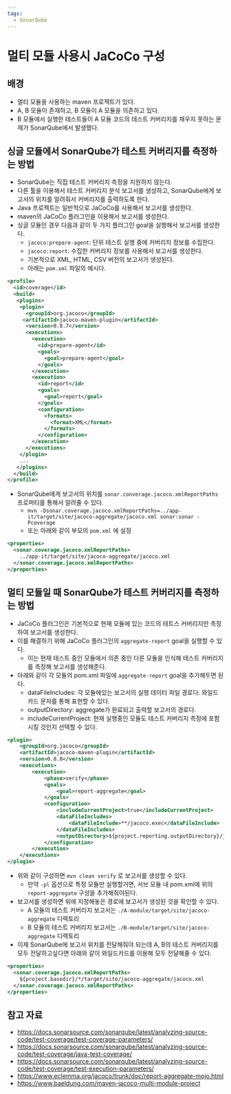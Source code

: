 ```yaml
---
tags:
  - SonarQube
---
```

# 멀티 모듈 사용시 JaCoCo 구성

## 배경

- 멀티 모듈을 사용하는 maven 프로젝트가 있다.
- A, B 모듈이 존재하고, B 모듈이 A 모듈을 의존하고 있다.
- B 모듈에서 실행한 테스트들이 A 모듈 코드의 테스트 커버리지를 채우지 못하는 문제가 SonarQube에서 발생했다.

## 싱글 모듈에서 SonarQube가 테스트 커버리지를 측정하는 방법

- SonarQube는 직접 테스트 커버리지 측정을 지원하지 않는다.
- 다른 툴을 이용해서 테스트 커버리지 분석 보고서를 생성하고, SonarQube에게 보고서의 위치를 알려줘서 커버리지를 출력하도록 한다.
- Java 프로젝트는 일반적으로 JaCoCo를 사용해서 보고서를 생성한다.
- maven의 JaCoCo 플러그인을 이용해서 보고서를 생성한다.
- 싱글 모듈인 경우 다음과 같이 두 가지 플러그인 goal을 실행해서 보고서를 생성한다.
	- `jacoco:prepare-agent`: 단위 테스트 실행 중에 커버리지 정보를 수집한다.
	- `jacoco:report`: 수집한 커버리지 정보를 사용해서 보고서를 생성한다.
	- 기본적으로 XML, HTML, CSV 버전의 보고서가 생성된다.
	- 아래는 `pom.xml` 파일의 예시다.

```xml
<profile>
  <id>coverage</id>
  <build>
   <plugins>
    <plugin>
      <groupId>org.jacoco</groupId>
     <artifactId>jacoco-maven-plugin</artifactId>
      <version>0.8.7</version>
      <executions>
        <execution>
          <id>prepare-agent</id>
          <goals>
            <goal>prepare-agent</goal>
          </goals>
        </execution>
        <execution>
          <id>report</id>
          <goals>
            <goal>report</goal>
          </goals>
          <configuration>
            <formats>
              <format>XML</format>
            </formats>
          </configuration>
        </execution>
      </executions>
    </plugin>
    ...
   </plugins>
  </build>
</profile>
```

- SonarQube에게 보고서의 위치를 `sonar.converage.jacoco.xmlReportPaths` 프로퍼티를 통해서 알려줄 수 있다.
	- `mvn -Dsonar.coverage.jacoco.xmlReportPaths=../app-it/target/site/jacoco-aggregate/jacoco.xml sonar:sonar -Pcoverage`
	- 또는 아래와 같이 부모의 `pom.xml` 에 설정

```xml
<properties>
  <sonar.coverage.jacoco.xmlReportPaths>
    ../app-it/target/site/jacoco-aggregate/jacoco.xml
  </sonar.coverage.jacoco.xmlReportPaths>
</properties>
```

## 멀티 모듈일 때 SonarQube가 테스트 커버리지를 측정하는 방법

- JaCoCo 플러그인은 기본적으로 현재 모듈에 있는 코드의 테트스 커버리지만 측정하여 보고서를 생성한다.
- 이를 해결하기 위해 JaCoCo 플러그인의 `aggregate-report` goal을 실행할 수 있다.
	- 이는 현재 테스트 중인 모듈에서 의존 중인 다른 모듈을 인식해 테스트 커버리지를 측정해 보고서를 생성해준다.
- 아래와 같이 각 모듈의 pom.xml 파일에 `aggregate-report` goal을 추가해두면 된다.
	- dataFileIncludes: 각 모듈에있는 보고서의 실행 데이터 파일 경로다. 와일드카드 문자를 통해 표현할 수 있다.
	- outputDirectory: aggregate가 완료되고 출력할 보고서의 경로다.
	- includeCurrentProject: 현재 실행중인 모듈도 테스트 커버리지 측정에 포함시킬 것인지 선택할 수 있다.

```xml
<plugin>
    <groupId>org.jacoco</groupId>
    <artifactId>jacoco-maven-plugin</artifactId>
    <version>0.8.8</version>
    <executions>
        <execution>
            <phase>verify</phase>
            <goals>
                <goal>report-aggregate</goal>
            </goals>
            <configuration>
	            <includeCurrentProject>true</includeCurrentProject>
                <dataFileIncludes>
                    <dataFileInclude>**/jacoco.exec</dataFileInclude>
                </dataFileIncludes>
                <outputDirectory>${project.reporting.outputDirectory}/jacoco-aggregate</outputDirectory>
            </configuration>
        </execution>
    </executions>
</plugin>
```

- 위와 같이 구성하면 `mvn clean verify` 로 보고서를 생성할 수 있다.
	- 만약 `-pl` 옵션으로 특정 모듈만 실행할거면, 서브 모듈 내 pom.xml에 위의 `report-aggregate` 구성을 추가해줘야된다.
- 보고서를 생성하면 위에 지정해놓은 경로에 보고서가 생성된 것을 확인할 수 있다.
	- A 모듈의 테스트 커버리지 보고서는 `./A-module/target/site/jacoco-aggregate` 디렉토리
	- B 모듈의 테스트 커버리지 보고서는 `./B-module/target/site/jacoco-aggregate` 디렉토리
- 이제 SonarQube에 보고서 위치를 전달해줘야 되는데 A, B의 테스트 커버리지를 모두 전달하고싶다면 아래와 같이 와일드카드를 이용해 모두 전달해줄 수 있다.

```xml
<properties>
  <sonar.coverage.jacoco.xmlReportPaths>
    ${project.basedir}/*/target/site/jacoco-aggregate/jacoco.xml
  </sonar.coverage.jacoco.xmlReportPaths>
</properties>
```

## 참고 자료

- https://docs.sonarsource.com/sonarqube/latest/analyzing-source-code/test-coverage/test-coverage-parameters/
- https://docs.sonarsource.com/sonarqube/latest/analyzing-source-code/test-coverage/java-test-coverage/
- https://docs.sonarsource.com/sonarqube/latest/analyzing-source-code/test-coverage/test-execution-parameters/
- https://www.eclemma.org/jacoco/trunk/doc/report-aggregate-mojo.html
- https://www.baeldung.com/maven-jacoco-multi-module-project

